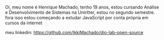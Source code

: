 Oi, meu nome é Henrique Machado, tenho 19 anos, estou cursando Análise e Desenvolvimento de Sistemas na Uniritter, estou no segundo semestre.
fora isso estou começando a estudar JavaScript por conta própria em cursos da internet

meu linkedin: https://github.com/IkkiMachado/dio-lab-open-source

